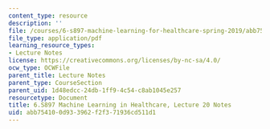 ```yaml
---
content_type: resource
description: ''
file: /courses/6-s897-machine-learning-for-healthcare-spring-2019/abb754100d933962f2f371936cd511d1_MIT6_S897S19_lec20note.pdf
file_type: application/pdf
learning_resource_types:
- Lecture Notes
license: https://creativecommons.org/licenses/by-nc-sa/4.0/
ocw_type: OCWFile
parent_title: Lecture Notes
parent_type: CourseSection
parent_uid: 1d48edcc-24db-1ff9-4c54-c8ab1045e257
resourcetype: Document
title: 6.S897 Machine Learning in Healthcare, Lecture 20 Notes
uid: abb75410-0d93-3962-f2f3-71936cd511d1
---
```


